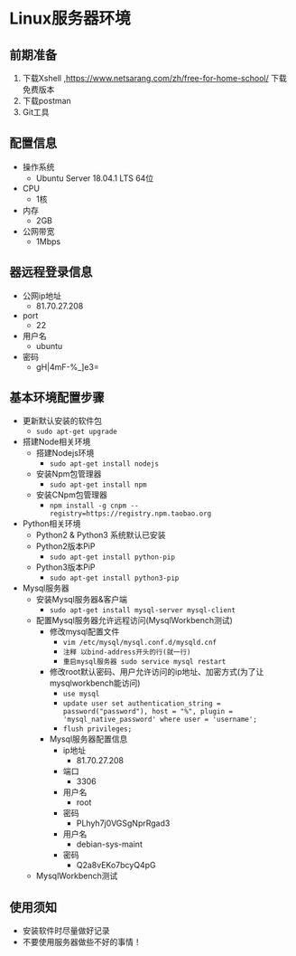 # Linux服务器环境

## 前期准备

1. 下载Xshell ,https://www.netsarang.com/zh/free-for-home-school/ 下载免费版本
2. 下载postman
3. Git工具

## 配置信息
- 操作系统
  - Ubuntu Server 18.04.1 LTS 64位
- CPU
  - 1核
- 内存
  - 2GB
- 公网带宽
  - 1Mbps
## 器远程登录信息
- 公网ip地址
  - 81.70.27.208
- port
  - 22
- 用户名
  - ubuntu
- 密码
  - gH|4mF-%_]e3=
## 基本环境配置步骤
- 更新默认安装的软件包
  - `sudo apt-get upgrade`
- 搭建Node相关环境
  - 搭建Nodejs环境
    - `sudo apt-get install nodejs`
  - 安装Npm包管理器
    - `sudo apt-get install npm`
  - 安装CNpm包管理器
    - `npm install -g cnpm --registry=https://registry.npm.taobao.org`
- Python相关环境
  - Python2 & Python3 系统默认已安装
  - Python2版本PiP
    - `sudo apt-get install python-pip`
  - Python3版本PiP
    - `sudo apt-get install python3-pip`
- Mysql服务器
  - 安装Mysql服务器&客户端
    - `sudo apt-get install mysql-server mysql-client`
  - 配置Mysql服务器允许远程访问(MysqlWorkbench测试)
    - 修改mysql配置文件
      - `vim /etc/mysql/mysql.conf.d/mysqld.cnf`
      - `注释 以bind-address开头的行(就一行)`
      - `重启mysql服务器 sudo service mysql restart`
    - 修改root默认密码、用户允许访问的ip地址、加密方式(为了让mysqlworkbench能访问)
      - `use mysql`
      - `update user set authentication_string = password("password"), host = "%", plugin = 'mysql_native_password' where user = 'username';`
      - `flush privileges;`
    - Mysql服务器配置信息
      - ip地址
        - 81.70.27.208
      - 端口
        - 3306
      - 用户名
        - root
      - 密码
        - PLhyh7j0VGSgNprRgad3
      - 用户名
        - debian-sys-maint
      - 密码
        - Q2a8vEKo7bcyQ4pG
  - MysqlWorkbench测试

## 使用须知
- 安装软件时尽量做好记录
- 不要使用服务器做些不好的事情！
